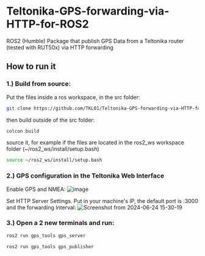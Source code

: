 # Teltonika-GPS-forwarding-via-HTTP-for-ROS2
ROS2 (Humble) Package that publish GPS Data from a Teltonika router (tested with RUT50x) via HTTP forwarding

## How to run it
### 1.) Build from source: 
Put the files inside a ros workspace, in the src folder: 
```bash
git clone https://github.com/TKL01/Teltonika-GPS-forwarding-via-HTTP-for-ROS2.git
```
then build outside of the src folder:
```bash
colcon build 
```
source it, for example if the files are located in the ros2_ws workspace folder (~/ros2_ws/install/setup.bash)
```bash
source ~/ros2_ws/install/setup.bash
```
### 2.) GPS configuration in the Teltonika Web Interface 
Enable GPS and NMEA:
![image](https://github.com/TKL01/Teltonika-GPS-forwarding-via-HTTP-for-ROS2/assets/120031026/664553bd-0a30-4548-8cb5-aa9c5486c52c)

Set HTTP Server Settings. Put in your machine's IP, the default port is :3000 and the forwarding Interval:
![Screenshot from 2024-06-24 15-30-19](https://github.com/TKL01/Teltonika-GPS-forwarding-via-HTTP-for-ROS2/assets/120031026/73be206e-e723-4fb7-9888-8d424efe23a8)

### 3.) Open a 2 new terminals and run:
```bash
ros2 run gps_tools gps_server
```
```bash
ros2 run gps_tools gps_publisher
```
